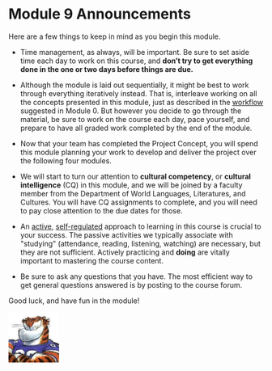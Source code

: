 # Module 9 Announcements

Here are a few things to keep in mind as you begin this module.

- Time management, as always, will be important. Be sure to set aside time each
day to work on this course, and **don’t try to get everything done in the one
or two days before things are due.**

- Although the module is laid out sequentially, it might be best to work
through everything iteratively instead. That is, interleave working on all the
concepts presented in this module, just as described in the
[workflow](../m00/structure.md) suggested in Module 0. But however you decide
to go through the material, be sure to work on the course each day, pace
yourself, and prepare to have all graded work completed by the end of the
module.

- Now that your team has completed the Project Concept, you will spend this
module planning your work to develop and deliver the project over the following
four modules.

- We will start to turn our attention to **cultural competency**, or **cultural
intelligence** (CQ) in this module, and we will be joined by a faculty member
from the Department of World Languages, Literatures, and Cultures. You will
have CQ assignments to complete, and you will need to pay close attention to
the due dates for those.

- An [active](https://en.wikipedia.org/wiki/Active_learning),
  [self-regulated](https://en.wikipedia.org/wiki/Self-regulated_learning)
  approach to learning in this course is crucial to your success. The passive
  activities we typically associate with "studying" (attendance, reading,
  listening, watching) are necessary, but they are not sufficient. Actively
  practicing and **doing** are vitally important to mastering the course
  content.

- Be sure to ask any questions that you have. The most efficient way to get
  general questions answered is by posting to the course forum.

Good luck, and have fun in the module!

 <img src="../../img/rags.jpg" width="100">


